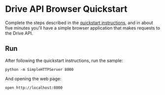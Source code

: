# Drive API Browser Quickstart

Complete the steps described in the [quickstart instructions](
https://developers.google.com/drive/v3/web/quickstart/js), and in about
five minutes you'll have a simple browser application that makes requests to the
Drive API.

## Run

After following the quickstart instructions, run the sample:

```
python -m SimpleHTTPServer 8000
```

And opening the web page:

```
open http://localhost:8000
```

